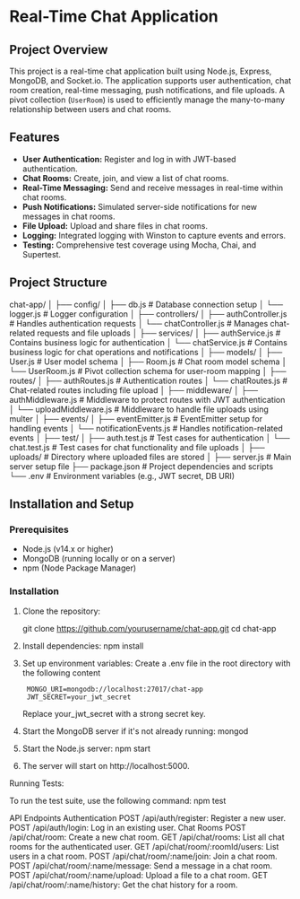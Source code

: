 # Real-Time Chat Application

## Project Overview
This project is a real-time chat application built using Node.js, Express, MongoDB, and Socket.io. The application supports user authentication, chat room creation, real-time messaging, push notifications, and file uploads. A pivot collection (`UserRoom`) is used to efficiently manage the many-to-many relationship between users and chat rooms.

## Features
- **User Authentication:** Register and log in with JWT-based authentication.
- **Chat Rooms:** Create, join, and view a list of chat rooms.
- **Real-Time Messaging:** Send and receive messages in real-time within chat rooms.
- **Push Notifications:** Simulated server-side notifications for new messages in chat rooms.
- **File Upload:** Upload and share files in chat rooms.
- **Logging:** Integrated logging with Winston to capture events and errors.
- **Testing:** Comprehensive test coverage using Mocha, Chai, and Supertest.

## Project Structure

chat-app/
│
├── config/
│ ├── db.js # Database connection setup
│ └── logger.js # Logger configuration
│
├── controllers/
│ ├── authController.js # Handles authentication requests
│ └── chatController.js # Manages chat-related requests and file uploads
│
├── services/
│ ├── authService.js # Contains business logic for authentication
│ └── chatService.js # Contains business logic for chat operations and notifications
│
├── models/
│ ├── User.js # User model schema
│ ├── Room.js # Chat room model schema
│ └── UserRoom.js # Pivot collection schema for user-room mapping
│
├── routes/
│ ├── authRoutes.js # Authentication routes
│ └── chatRoutes.js # Chat-related routes including file upload
│
├── middleware/
│ ├── authMiddleware.js # Middleware to protect routes with JWT authentication
│ └── uploadMiddleware.js # Middleware to handle file uploads using multer
│
├── events/
│ ├── eventEmitter.js # EventEmitter setup for handling events
│ └── notificationEvents.js # Handles notification-related events
│
├── test/
│ ├── auth.test.js # Test cases for authentication
│ └── chat.test.js # Test cases for chat functionality and file uploads
│
├── uploads/ # Directory where uploaded files are stored
│
├── server.js # Main server setup file
├── package.json # Project dependencies and scripts
└── .env # Environment variables (e.g., JWT secret, DB URI)

## Installation and Setup

### Prerequisites
- Node.js (v14.x or higher)
- MongoDB (running locally or on a server)
- npm (Node Package Manager)

### Installation

1. Clone the repository:

   git clone https://github.com/yourusername/chat-app.git
   cd chat-app

2. Install dependencies:
    npm install

3. Set up environment variables:
    Create a .env file in the root directory with the following content

        MONGO_URI=mongodb://localhost:27017/chat-app
        JWT_SECRET=your_jwt_secret

    Replace your_jwt_secret with a strong secret key.

4. Start the MongoDB server if it's not already running:
    mongod

5. Start the Node.js server:
    npm start

6. The server will start on http://localhost:5000.

Running Tests:

To run the test suite, use the following command:
    npm test

API Endpoints
    Authentication
        POST /api/auth/register: Register a new user.
        POST /api/auth/login: Log in an existing user.
    Chat Rooms
        POST /api/chat/room: Create a new chat room.
        GET /api/chat/rooms: List all chat rooms for the authenticated user.
        GET /api/chat/room/:roomId/users: List users in a chat room.
        POST /api/chat/room/:name/join: Join a chat room.
        POST /api/chat/room/:name/message: Send a message in a chat room.
        POST /api/chat/room/:name/upload: Upload a file to a chat room.
        GET /api/chat/room/:name/history: Get the chat history for a room.